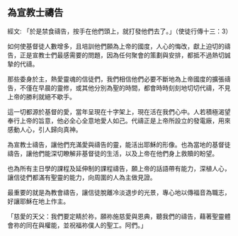 ## 為宣教士禱告 ##

經文: 「於是禁食禱告，按手在他們頭上，就打發他們去了。」（使徒行傳十三：3）



如何使基督徒人數增多，且培訓他們願為上帝的國度，人心的悔改，獻上迫切的禱告，正是宣教士們最感需要的問題，因為任何聚會的策劃與安排，都抵不過熱切誠摯的代禱。

那些委身於主，熱愛靈魂的信徒們，我們相信他們必要不斷地為上帝國度的擴張禱告，不僅在早晨的靈修，或其他分別為聖的時間，都會時時刻刻地切切代禱，不見上帝的勝利就絕不歇手。

這一切都源於基督的愛，當年呈現在十字架上，現在活在我們心中。人若積極渴望奉行上帝的旨意，他必全心全意地愛人如己。代禱正是上帝所設立的發電廠，用來感動人心，引人歸向真神。

為宣教士禱告，讓他們充滿愛與禱告的靈，能活出耶穌的形像。也為當地的基督徒禱告，讓他們能深切瞭解非基督徒的生活，以及上帝在他們身上救贖的盼望。

也為所有主日學的課程及延伸制的課程禱告，願上帝的話語帶有能力，深植人心，讓信徒們都滿有聖靈的能力，向周圍的人為主做見證。

最重要的就是為教會禱告，讓信徒脫離冷淡退步的光景，專心地以傳福音為職志，好讓耶穌在地上作主。

「慈愛的天父：我們要定睛於祢，願祢施慈愛與恩典，聽我們的禱告，藉著聖靈體會祢的同在與權能，並祝福祢僕人的聖工。阿們。」